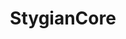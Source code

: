 ---
layout: list
title: StygianCore
slug: stygiancore

#menu: true
#order: 1

# Sargeras destroys the corrupted WorldSoul
image: /assets/img/sidebar/sidebar-sargeras.jpg
color: '#54385E'

#description: >
#  StygianCore
---